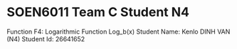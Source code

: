 # SOEN6011 Team C Student N4
Function F4: Logarithmic Function Log_b(x)
Student Name: Kenlo DINH VAN (N4)
Student Id: 26641652

